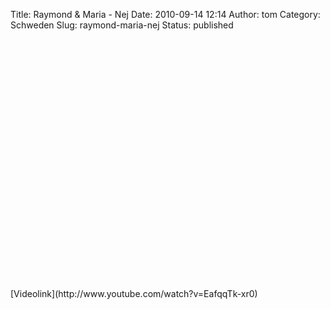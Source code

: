 Title: Raymond & Maria - Nej
Date: 2010-09-14 12:14
Author: tom
Category: Schweden
Slug: raymond-maria-nej
Status: published

<p>
<object width="480" height="385">
<param name="movie" value="http://www.youtube.com/v/EafqqTk-xr0&amp;hl=sv_SE&amp;fs=1"></param><param name="allowFullScreen" value="true"></param><param name="allowscriptaccess" value="always"></param>

<embed src="http://www.youtube.com/v/EafqqTk-xr0&amp;hl=sv_SE&amp;fs=1" type="application/x-shockwave-flash" allowscriptaccess="always" allowfullscreen="true" width="480" height="385">
</embed>
</object>
</p>
[Videolink](http://www.youtube.com/watch?v=EafqqTk-xr0)


